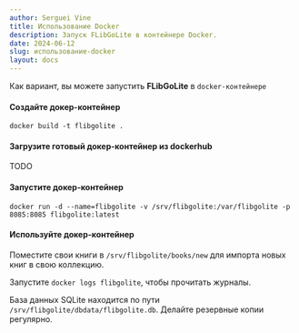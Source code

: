 ```yaml
---
author: Serguei Vine
title: Использование Docker
description: Запуск FLibGoLite в контейнере Docker.
date: 2024-06-12
slug: использование-docker
layout: docs
---
```

Как вариант, вы можете запустить __FLibGoLite__ в `docker-контейнере`

#### Создайте докер-контейнер

```
docker build -t flibgolite .
```

#### Загрузите готовый докер-контейнер из dockerhub

TODO

#### Запустите докер-контейнер

```
docker run -d --name=flibgolite -v /srv/flibgolite:/var/flibgolite -p 8085:8085 flibgolite:latest
```

#### Используйте докер-контейнер

Поместите свои книги в `/srv/flibgolite/books/new` для импорта новых книг в свою коллекцию.

Запустите `docker logs flibgolite`, чтобы прочитать журналы.

База данных SQLite находится по пути `/srv/flibgolite/dbdata/flibgolite.db`. Делайте резервные копии регулярно.
